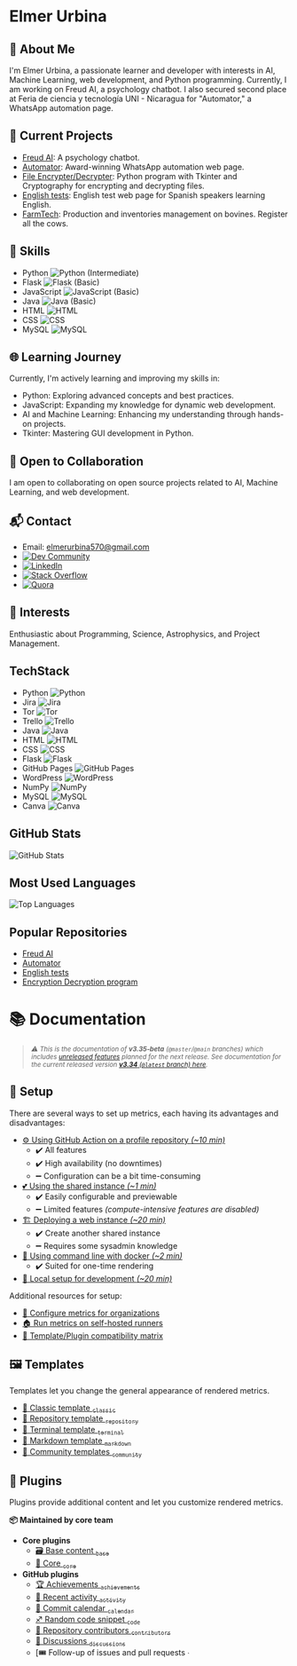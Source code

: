 # Elmer Urbina

## 💫 About Me

I'm Elmer Urbina, a passionate learner and developer with interests in AI, Machine Learning, web development, and Python programming. Currently, I am working on Freud AI, a psychology chatbot. I also secured second place at Feria de ciencia y tecnología UNI - Nicaragua for "Automator," a WhatsApp automation page.

## 🚀 Current Projects

- [Freud AI](https://github.com/elmerurbina/freud-ai): A psychology chatbot.
- [Automator](https://github.com/elmerurbina/automator): Award-winning WhatsApp automation web page.
- [File Encrypter/Decrypter](https://github.com/elmerurbina/enc): Python program with Tkinter and Cryptography for encrypting and decrypting files.
- [English tests](https://github.com/elmerurbina/english): English test web page for Spanish speakers learning English.
- [FarmTech](https://github.com/farmtech24/farmtech): Production and inventories management on bovines. Register all the cows.

## 🔧 Skills

- Python ![Python](https://img.icons8.com/color/48/000000/python.png) (Intermediate)
- Flask ![Flask](https://img.icons8.com/color/48/000000/flask.png) (Basic)
- JavaScript ![JavaScript](https://img.icons8.com/color/48/000000/javascript.png) (Basic)
- Java ![Java](https://img.icons8.com/color/48/000000/java-coffee-cup-logo.png) (Basic)
- HTML ![HTML](https://img.icons8.com/color/48/000000/html-5.png)
- CSS ![CSS](https://img.icons8.com/color/48/000000/css3.png)
- MySQL ![MySQL](https://img.icons8.com/fluency/48/000000/mysql-logo.png)
  
## 🌐 Learning Journey

Currently, I'm actively learning and improving my skills in:

- Python: Exploring advanced concepts and best practices.
- JavaScript: Expanding my knowledge for dynamic web development.
- AI and Machine Learning: Enhancing my understanding through hands-on projects.
- Tkinter: Mastering GUI development in Python.

## 🌟 Open to Collaboration

I am open to collaborating on open source projects related to AI, Machine Learning, and web development.

## 📬 Contact

- Email: elmerurbina570@gmail.com
- [![Dev Community](https://img.icons8.com/color/48/000000/dev.png)](https://dev.to/elmerurbina)
- [![LinkedIn](https://img.icons8.com/color/48/000000/linkedin.png)](https://www.linkedin.com/in/elmer-urbina-meneses-290a3b208?utm_source=share&utm_campaign=share_via&utm_content=profile&utm_medium=android_app)
- [![Stack Overflow](https://img.icons8.com/color/48/000000/stackoverflow.png)](https://stackoverflow.com/users/22451823/elmer-urbina-meneses?tab=profile)
- [![Quora](https://img.icons8.com/fluency/48/000000/quora.png)](https://www.quora.com/profile/Elmer-Urbina-Meneses)

## 🌈 Interests

Enthusiastic about Programming, Science, Astrophysics, and Project Management.

## TechStack

- Python ![Python](https://img.icons8.com/color/48/000000/python.png)
- Jira ![Jira](https://img.icons8.com/color/48/000000/jira.png)
- Tor ![Tor](https://img.icons8.com/ios-filled/50/000000/tor-browser.png)
- Trello ![Trello](https://img.icons8.com/color/48/000000/trello.png)
- Java ![Java](https://img.icons8.com/color/48/000000/java-coffee-cup-logo.png)
- HTML ![HTML](https://img.icons8.com/color/48/000000/html-5.png)
- CSS ![CSS](https://img.icons8.com/color/48/000000/css3.png)
- Flask ![Flask](https://img.icons8.com/color/48/000000/flask.png)
- GitHub Pages ![GitHub Pages](https://img.icons8.com/ios-filled/50/000000/github.png)
- WordPress ![WordPress](https://img.icons8.com/color/48/000000/wordpress.png)
- NumPy ![NumPy](https://img.icons8.com/ios-filled/50/000000/numpy.png)
- MySQL ![MySQL](https://img.icons8.com/fluency/48/000000/mysql-logo.png)
- Canva ![Canva](https://img.icons8.com/fluency/48/000000/canva.png)

## GitHub Stats

![GitHub Stats](https://github-readme-stats.vercel.app/api?username=elmerurbina&show_icons=true&exclude_repos=freud-ai,automator,english,farmtech,freud.ia,enc,elmer-portfolio,translator-ai)

## Most Used Languages

![Top Languages](https://github-readme-stats.vercel.app/api/top-langs/?username=elmerurbina&layout=compact)

## Popular Repositories

- [Freud AI](https://github.com/elmerurbina/freud-ai)
- [Automator](https://github.com/elmerurbina/automator)
- [English tests](https://github.com/elmerurbina/english)
- [Encryption Decryption program](https://github.com/elmerurbina/enc)

# 📚 Documentation

> <sup>*⚠️ This is the documentation of **v3.35-beta** (`@master`/`@main` branches) which includes [unreleased features](https://github.com/lowlighter/metrics/compare/latest...master) planned for the next release. See documentation for the current released version [**v3.34** (`@latest` branch) here](https://github.com/lowlighter/metrics/blob/latest/README.md).* </sup>

## 🦮 Setup

There are several ways to set up metrics, each having its advantages and disadvantages:

* [⚙️ Using GitHub Action on a profile repository *(~10 min)*](/.github/readme/partials/documentation/setup/action.md)
  * ✔️ All features
  * ✔️ High availability (no downtimes)
  * ➖ Configuration can be a bit time-consuming
* [💕 Using the shared instance *(~1 min)*](/.github/readme/partials/documentation/setup/shared.md)
  * ✔️ Easily configurable and previewable
  * ➖ Limited features *(compute-intensive features are disabled)*
* [🏗️ Deploying a web instance *(~20 min)*](/.github/readme/partials/documentation/setup/web.md)
  * ✔️ Create another shared instance
  * ➖ Requires some sysadmin knowledge
* [🐳 Using command line with docker *(~2 min)*](/.github/readme/partials/documentation/setup/docker.md)
  * ✔️ Suited for one-time rendering
* [🔧 Local setup for development *(~20 min)*](/.github/readme/partials/documentation/setup/local.md)

Additional resources for setup:
* [🏦 Configure metrics for organizations](/.github/readme/partials/documentation/organizations.md)
* [🏠 Run metrics on self-hosted runners](/.github/readme/partials/documentation/selfhosted.md)
* [🧰 Template/Plugin compatibility matrix](/.github/readme/partials/documentation/compatibility.md)

## 🖼️ Templates

Templates let you change the general appearance of rendered metrics.

* [📗 Classic template <sub>`classic`</sub>](/source/templates/classic/README.md)
* [📘 Repository template <sub>`repository`</sub>](/source/templates/repository/README.md)
* [📙 Terminal template <sub>`terminal`</sub>](/source/templates/terminal/README.md)
* [📒 Markdown template <sub>`markdown`</sub>](/source/templates/markdown/README.md)
* [📕 Community templates <sub>`community`</sub>](/source/templates/community/README.md)

## 🧩 Plugins

Plugins provide additional content and let you customize rendered metrics.

**📦 Maintained by core team**

* **Core plugins**
  * [🗃️ Base content <sub>`base`</sub>](/source/plugins/base/README.md)
  * [🧱 Core <sub>`core`</sub>](/source/plugins/core/README.md)
* **GitHub plugins**
  * [🏆 Achievements <sub>`achievements`</sub>](/source/plugins/achievements/README.md)
  * [📰 Recent activity <sub>`activity`</sub>](/source/plugins/activity/README.md)
  * [📆 Commit calendar <sub>`calendar`</sub>](/source/plugins/calendar/README.md)
  * [♐ Random code snippet <sub>`code`</sub>](/source/plugins/code/README.md)
  * [🏅 Repository contributors <sub>`contributors`</sub>](/source/plugins/contributors/README.md)
  * [💬 Discussions <sub>`discussions`</sub>](/source/plugins/discussions/README.md)
  * [🎟️ Follow-up of issues and pull requests <sub>`
